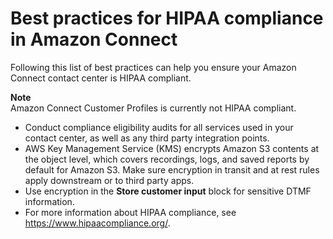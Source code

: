 # Best practices for HIPAA compliance in Amazon Connect<a name="compliance-validation-best-practices-HIPAA"></a>

Following this list of best practices can help you ensure your Amazon Connect contact center is HIPAA compliant\. 

**Note**  
Amazon Connect Customer Profiles is currently not HIPAA compliant\.
+ Conduct compliance eligibility audits for all services used in your contact center, as well as any third party integration points\.
+ AWS Key Management Service \(KMS\) encrypts Amazon S3 contents at the object level, which covers recordings, logs, and saved reports by default for Amazon S3\. Make sure encryption in transit and at rest rules apply downstream or to third party apps\. 
+ Use encryption in the **Store customer input** block for sensitive DTMF information\.
+ For more information about HIPAA compliance, see [https://www\.hipaacompliance\.org/](https://www.hipaacompliance.org/)\.